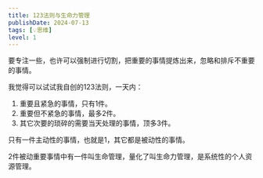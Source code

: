 ```yaml
---
title: 123法则与生命力管理
publishDate: 2024-07-13
tags: [💡思维]
level: 1
---
```


要专注一些，也许可以强制进行切割，把重要的事情提炼出来，忽略和排斥不重要的事情。

我觉得可以试试我自创的123法则，一天内：

1. 重要且紧急的事情，只有1件。
2. 重要但不紧急的事情，最多2件。
3. 其它次要的琐碎的需要当天处理的事情，顶多3件。

只有一件主动性的事情，也就是1，其它都是被动性的事情。

2件被动重要事情中有一件叫生命管理，量化了叫生命力管理，是系统性的个人资源管理。
